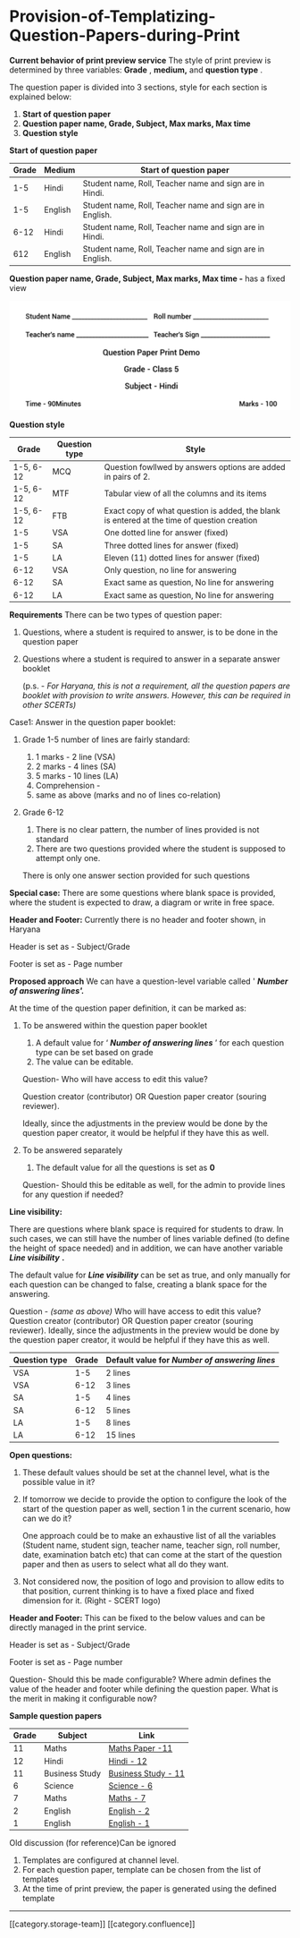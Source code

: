 # Provision-of-Templatizing-Question-Papers-during-Print

**Current behavior of print preview service** The style of print preview is determined by three variables: **Grade** , **medium,** and **question type** .

The question paper is divided into 3 sections, style for each section is explained below:

1. **Start of question paper**
2. **Question paper name, Grade, Subject, Max marks, Max time**
3. **Question style**

**Start of question paper**

| **Grade** | **Medium** | **Start of question paper**                               |
| --------- | ---------- | --------------------------------------------------------- |
| 1-5       | Hindi      | Student name, Roll, Teacher name and sign are in Hindi.   |
| 1-5       | English    | Student name, Roll, Teacher name and sign are in English. |
| 6-12      | Hindi      | Student name, Roll, Teacher name and sign are in Hindi.   |
| 612       | English    | Student name, Roll, Teacher name and sign are in English. |

**Question paper name, Grade, Subject, Max marks, Max time -** has a fixed view&#x20;

![Sample image](images/storage/image-20210413-092449.png)

**Question style**

| **Grade** | **Question type** | **Style**                                                                                   |
| --------- | ----------------- | ------------------------------------------------------------------------------------------- |
| 1-5, 6-12 | MCQ               | Question fowllwed by answers options are added in pairs of 2.                               |
| 1-5, 6-12 | MTF               | Tabular view of all the columns and its items                                               |
| 1-5, 6-12 | FTB               | Exact copy of what question is added, the blank is entered at the time of question creation |
| 1-5       | VSA               | One dotted line for answer (fixed)                                                          |
| 1-5       | SA                | Three dotted lines for answer (fixed)                                                       |
| 1-5       | LA                | Eleven (11) dotted lines for answer (fixed)                                                 |
| 6-12      | VSA               | Only question, no line for answering                                                        |
| 6-12      | SA                | Exact same as question, No line for answering                                               |
| 6-12      | LA                | Exact same as question, No line for answering                                               |

**Requirements** There can be two types of question paper:

1. Questions, where a student is required to answer, is to be done in the question paper
2.  Questions where a student is required to answer in a separate answer booklet

    (p.s. - _For Haryana, this is not a requirement, all the question papers are booklet with provision to write answers. However, this can be required in other SCERTs)_

Case1: Answer in the question paper booklet:

1. Grade 1-5 number of lines are fairly standard:
   1. 1 marks - 2 line (VSA)
   2. 2 marks - 4 lines (SA)
   3. 5 marks - 10 lines (LA)
   4. Comprehension -
   5. same as above (marks and no of lines co-relation)
2.  Grade 6-12

    1. There is no clear pattern, the number of lines provided is not standard
    2. There are two questions provided where the student is supposed to attempt only one.

    There is only one answer section provided for such questions

**Special case:** There are some questions where blank space is provided, where the student is expected to draw, a diagram or write in free space.

**Header and Footer:** Currently there is no header and footer shown, in Haryana

Header is set as - Subject/Grade

Footer is set as - Page number

**Proposed approach** We can have a question-level variable called ' _**Number of answering lines'.**_

At the time of the question paper definition, it can be marked as:

1.  To be answered within the question paper booklet

    1. A default value for ‘ _**Number of answering lines**_ ’ for each question type can be set based on grade
    2. The value can be editable.

    Question- Who will have access to edit this value?

    Question creator (contributor) OR Question paper creator (souring reviewer).

    Ideally, since the adjustments in the preview would be done by the question paper creator, it would be helpful if they have this as well.
2.  To be answered separately

    1. The default value for all the questions is set as **0**

    Question- Should this be editable as well, for the admin to provide lines for any question if needed?

**Line visibility:**

There are questions where blank space is required for students to draw. In such cases, we can still have the number of lines variable defined (to define the height of space needed) and in addition, we can have another variable _**Line visibility**_ **.**

The default value for _**Line visibility**_ can be set as true, and only manually for each question can be changed to false, creating a blank space for the answering.

Question - _(same as above)_ Who will have access to edit this value? Question creator (contributor) OR Question paper creator (souring reviewer). Ideally, since the adjustments in the preview would be done by the question paper creator, it would be helpful if they have this as well.

| **Question type** | **Grade** | **Default value for** _**Number of answering lines**_ |
| ----------------- | --------- | ----------------------------------------------------- |
| VSA               | 1-5       | 2 lines                                               |
| VSA               | 6-12      | 3 lines                                               |
| SA                | 1-5       | 4 lines                                               |
| SA                | 6-12      | 5 lines                                               |
| LA                | 1-5       | 8 lines                                               |
| LA                | 6-12      | 15 lines                                              |

**Open questions:**

1. These default values should be set at the channel level, what is the possible value in it?
2.  If tomorrow we decide to provide the option to configure the look of the start of the question paper as well, section 1 in the current scenario, how can we do it?

    One approach could be to make an exhaustive list of all the variables (Student name, student sign, teacher name, teacher sign, roll number, date, examination batch etc) that can come at the start of the question paper and then as users to select what all do they want.
3. Not considered now, the position of logo and provision to allow edits to that position, current thinking is to have a fixed place and fixed dimension for it. (Right - SCERT logo)

**Header and Footer:** This can be fixed to the below values and can be directly managed in the print service.

Header is set as - Subject/Grade

Footer is set as - Page number

Question- Should this be made configurable? Where admin defines the value of the header and footer while defining the question paper. What is the merit in making it configurable now?

**Sample question papers**

| **Grade** | **Subject**    | **Link**                                                                                                  |
| --------- | -------------- | --------------------------------------------------------------------------------------------------------- |
| 11        | Maths          | [Maths Paper -11](https://drive.google.com/file/d/1ubVBfnZgMBelg6JSDNtVTyz7bnbQgpFW/view?usp=sharing)     |
| 12        | Hindi          | [Hindi - 12](https://drive.google.com/file/d/1ygsuMvZ4FXhEQZVYZiJLWzGcHErORd6\_/view?usp=sharing)         |
| 11        | Business Study | [Business Study - 11](https://drive.google.com/file/d/1HsBpZzpDsslNDQglW1Zd6dS2Wz2H8pwV/view?usp=sharing) |
| 6         | Science        | [Science - 6](https://drive.google.com/file/d/1MRrGv5jWaJimlEqfuWq\_3ckA7xdQpFJM/view?usp=sharing)        |
| 7         | Maths          | [Maths - 7](https://drive.google.com/file/d/1FqCequgpFoy8Xqj5lTMUwGcgvf0LCVjI/view?usp=sharing)           |
| 2         | English        | [English - 2](https://drive.google.com/file/d/1ckYnzUSmE3unuP6XKB47ixQM8gzEw9V0/view?usp=sharing)         |
| 1         | English        | [English - 1](https://drive.google.com/file/d/1qZbPDamZd4RiKHdMNr9Z1aRTyox6luiJ/view?usp=sharing)         |

Old discussion (for reference)Can be ignored

1. Templates are configured at channel level.
2. For each question paper, template can be chosen from the list of templates
3. At the time of print preview, the paper is generated using the defined template

***

\[\[category.storage-team]] \[\[category.confluence]]

